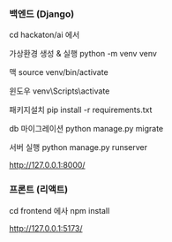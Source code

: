 ### 백엔드 (Django)
cd hackaton/ai 에서

가상환경 생성 & 실행
python -m venv venv

맥
source venv/bin/activate  

윈도우
venv\Scripts\activate     

패키지설치
pip install -r requirements.txt

db 마이그레이션
python manage.py migrate

서버 실행 
python manage.py runserver

http://127.0.0.1:8000/

### 프론트 (리액트)
cd frontend 에사
npm install

http://127.0.0.1:5173/
